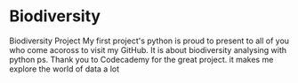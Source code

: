 # Biodiversity
Biodiversity Project
My first project's python is proud to present to all of you who come acoross to visit my GitHub. It is about biodiversity analysing with python 
ps. Thank you to Codecademy for the great project. it makes me explore the world of data a lot 
